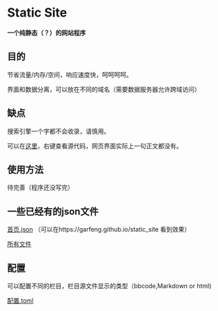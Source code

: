 # Static Site

**一个纯静态（？）的网站程序**

## 目的

节省流量/内存/空间，响应速度快，呵呵呵呵。

界面和数据分离，可以放在不同的域名（需要数据服务器允许跨域访问）

## 缺点

搜索引擎一个字都不会收录，请慎用。

可以在[这里](https://garfeng.github.io/static_site)，右键查看源代码，网页界面实际上一句正文都没有。


## 使用方法

待完善（程序还没写完）


## 一些已经有的json文件

[首页.json](https://github.com/garfeng/static_site/blob/master/config/test_data/index.json) （可以在https://garfeng.github.io/static_site 看到效果）

[所有文件](https://github.com/garfeng/static_site/tree/master/config/test_data)

## 配置

可以配置不同的栏目，栏目源文件显示的类型（bbcode,Markdown or html)

[配置.toml](https://github.com/garfeng/static_site/blob/master/config/app.toml)